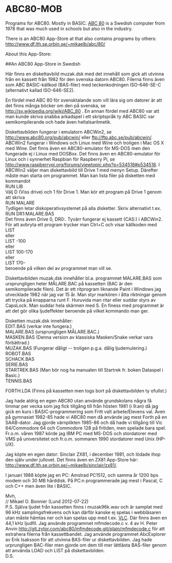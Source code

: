 ABC80-MOB
=========

Programs for ABC80. Mostly in BASIC. [ABC 80](https://en.wikipedia.org/wiki/ABC_80) is a Swedish computer from 1978 
that was much used in schools but also in the industry.


There is an ABC80 App-Store at that also contains programs by others:
http://www.df.lth.se.orbin.se/~mikaelb/abc/80/

About this App-Store:

##An ABC80 App-Store in Swedish

Här finns en diskettavbild muzak.dsk med det innehåll som gick att utvinna från
en kassett från 1982 för den svenska datorn ABC80. Filerna finns även som 
ABC BASIC-källkod (BAS-filer) med teckenkodningen ISO-646-SE-C (alternativt
kallad ISO-646-SE2).

En fördel med ABC 80 för svensktalande som vill lära sig om datorer är att det
finns många böcker om den på svenska, se
http://sv.wikipedia.org/wiki/ABC_80 . En annan fördel med ABC80 var att man 
kunde skriva snabba arkadspel i ett skriptspråk ty ABC BASIC var 
semikompilerande och hade även heltalsaritmetik.

Diskettavbilden fungerar i emulatorn ABCWin2, se http://www.abc80.org/pub/abcwin/ eller ftp://ftp.abc.se/pub/abcwin/.
ABCWin2 fungerar i Windows och Linux med Wine och troligen i Mac OS X med Wine.
Det finns även en ABC80-emulator för MS-DOS men den fungerade ej i Linux med
DOSBox. Det finns även en ABC80-emulator för Linux och i synnerhet Raspbian 
för Raspberry Pi, se http://www.raspberrypi.org/forums/viewtopic.php?p=534518#p534518. 
I ABCWin2 väljer man diskettavbild till Drive 1 med menyn Setup. 
Därefter måste man starta om programmet. Man kan lista filer på disketten med 
kommandot  
RUN LIB  
Välj D (Viss drive) och 1 för Drive 1. Man kör ett program på Drive 1 genom
att skriva  
RUN MALARE  
Tydligen letar diskoperativsystemet på alla disketter. Skriv alternativt t.ex.  
RUN DR1:MALARE.BAS  
Det finns även Drive 0, DR0:. Tyvärr fungerar ej kassett (CAS:) i ABCWin2.
För att avbryta ett program trycker man Ctrl+C och visar källkoden med  
LIST  
eller  
LIST -100  
eller  
LIST 100-170  
eller  
LIST 170-  
beroende på vilken del av programmet man vill se.

Diskettavbilden muzak.dsk innehåller bl.a. programmet MALARE.BAS som 
ursprungligen heter MÅLARE.BAC på kassetten (BAC är den semikompilerade filen).
Det är ett ritprogram liknande Paint i Windows jag utvecklade 1982 när jag var
15 år. Man styr markören i åtta riktningar genom att trycka på knapparna runt F.
Huruvida man ritar eller suddar styrs av CapsLock. Man suddar hela skärmen 
med S. En finess med programmet är att det gör olika ljudeffekter beroende på 
vilket kommando man ger.

Disketten muzak.dsk innehåller:  
EDIT.BAS     (verkar inte fungera.)  
MALARE.BAS   (ursprungligen MÅLARE.BAC.)  
MASKEN.BAS   (Denna version av klassiska Masken/Snake verkar vara förbättrad.)  
MUZAK.BAS    (Fungerar dåligt -- troligen p.g.a. dålig ljudemulering.)  
ROBOT.BAS  
SCHACK.BAS  
SERIE.BAS  
STARTREK.BAS (Man bör nog ha manualen till Startrek fr. boken Dataspel i Basic.)  
TENNIS.BAS  

FORTH.LDA    (Finns på kassetten men togs bort på diskettavbilden ty ofullst.)  

Jag hade aldrig en egen ABC80 utan använde grundskolans några få timmar per
vecka som jag fick tillgång till från hösten 1981 (i 9:an) då jag gick en kurs
i BASIC-programmering som Fritt valt arbete/Elevens val. Även på gymnasiet
1982-85 hade vi ABC80 men då använde jag mest Forth på en SAAB-dator. Jag gjorde
värnplikten 1985-86 och då hade vi tillgång till Vic 64/Commodore 64 och 
Commodore 128 på fritiden, men spelade bara spel. Fr.o.m. våren 1987 körde jag
IBM PC med MS-DOS och stordatorer med VMS på universitetet och fr.o.m. sommaren
1990 stordatorer med Unix (HP-UX).

Jag köpte en egen dator: Sinclair ZX81, i december 1981, och lödade ihop den
själv under jullovet. Det finns även en ZX81 App-Store här:  
http://www.df.lth.se.orbin.se/~mikaelb/sinclair/zx81/.

I januari 1988 köpte jag en PC: Amstrad PC1512, och samma år 1200 bps modem och
30 MB hårddisk. På PC:n programmerade jag mest i Pascal, C och C++ men även
lite i BASIC.


Mvh,  
// Mikael O. Bonnier (Lund 2012-07-22)  
P.S. Själva ljudet från kassetten finns i muzak96k.wav och är samplat med 
96 kHz samplingsfrekvens och kan därför kanske ej spelas i webbläsaren utan 
måste hämtas ner och kan spelas upp med t.ex. [VLC](http://www.videolan.org/vlc/).
Där finns även en 44,1 kHz ljudfil. Jag använde programmet mfmdecode.c v. 4 av 
H. Peter Anvin <http://git.zytor.com/abc80/mfmdecode.git/plain/mfmdecode.c> för att extrahera
filerna från kassettbandet. Jag använde programmet AbcExplorer av Erik Isaksson
för att utvinna BAS-filer ur diskettavbilden. Jag hade urprungligen BAC-filer
men gjorde om dem till mer lättlästa BAS-filer genom att använda LOAD och LIST
på diskettavbilden.  
D.S.
